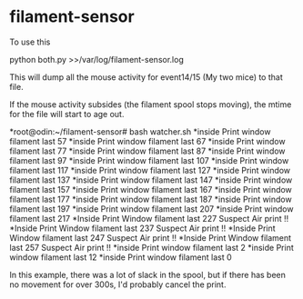 # filament-sensor
 
 
 To use this 
 
 python both.py >>/var/log/filament-sensor.log
 
 This will dump all the mouse activity for event14/15 (My two mice) to that file.
 
 If the mouse activity subsides (the filament spool stops moving), the mtime for the file will start to age out.
 
 *root@odin:~/filament-sensor# bash watcher.sh 
*inside Print window filament last 57
*inside Print window filament last 67
*inside Print window filament last 77
*inside Print window filament last 87
*inside Print window filament last 97
*inside Print window filament last 107
*inside Print window filament last 117
*inside Print window filament last 127
*inside Print window filament last 137
*inside Print window filament last 147
*inside Print window filament last 157
*inside Print window filament last 167
*inside Print window filament last 177
*inside Print window filament last 187
*inside Print window filament last 197
*inside Print window filament last 207
*inside Print window filament last 217
*Inside Print Window filament last 227 Suspect Air print !!
*Inside Print Window filament last 237 Suspect Air print !!
*Inside Print Window filament last 247 Suspect Air print !!
*Inside Print Window filament last 257 Suspect Air print !!
*inside Print window filament last 2
*inside Print window filament last 12
*inside Print window filament last 0



In this example, there was a lot of slack in the spool, but if there has been no movement for over 300s, I'd probably cancel the print.

